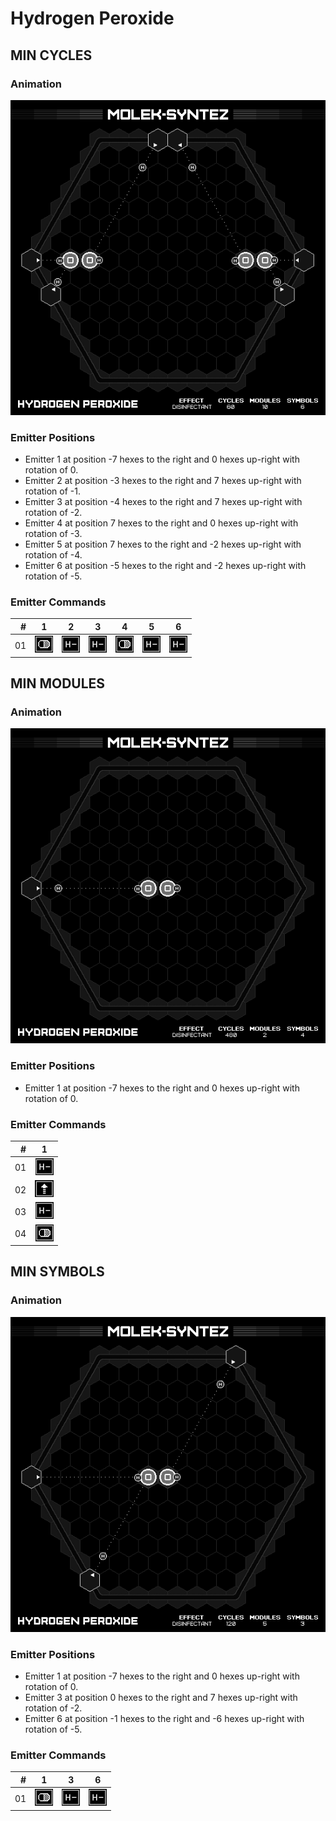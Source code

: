 # Hydrogen Peroxide

## MIN CYCLES

### Animation

![Solution](./../gifs/01/MIN_CYCLES.gif)

### Emitter Positions

- Emitter 1 at position -7 hexes to the right and 0 hexes up-right with rotation of 0.
- Emitter 2 at position -3 hexes to the right and 7 hexes up-right with rotation of -1.
- Emitter 3 at position -4 hexes to the right and 7 hexes up-right with rotation of -2.
- Emitter 4 at position 7 hexes to the right and 0 hexes up-right with rotation of -3.
- Emitter 5 at position 7 hexes to the right and -2 hexes up-right with rotation of -4.
- Emitter 6 at position -5 hexes to the right and -2 hexes up-right with rotation of -5.

### Emitter Commands

|  # | 1                                                     | 2                                                     | 3                                                     | 4                                                     | 5                                                     | 6                                                     |
|---:|:-----------------------------------------------------:|:-----------------------------------------------------:|:-----------------------------------------------------:|:-----------------------------------------------------:|:-----------------------------------------------------:|:-----------------------------------------------------:|
| 01 | ![OUTPUT_TARGET](./../instructions/OUTPUT_TARGET.png) | ![REMOVE_H_ATOM](./../instructions/REMOVE_H_ATOM.png) | ![REMOVE_H_ATOM](./../instructions/REMOVE_H_ATOM.png) | ![OUTPUT_TARGET](./../instructions/OUTPUT_TARGET.png) | ![REMOVE_H_ATOM](./../instructions/REMOVE_H_ATOM.png) | ![REMOVE_H_ATOM](./../instructions/REMOVE_H_ATOM.png) |

## MIN MODULES

### Animation

![Solution](./../gifs/01/MIN_MODULES.gif)

### Emitter Positions

- Emitter 1 at position -7 hexes to the right and 0 hexes up-right with rotation of 0.

### Emitter Commands

|  # | 1                                                     |
|---:|:-----------------------------------------------------:|
| 01 | ![REMOVE_H_ATOM](./../instructions/REMOVE_H_ATOM.png) |
| 02 | ![PUSH_TARGET](./../instructions/PUSH_TARGET.png)     |
| 03 | ![REMOVE_H_ATOM](./../instructions/REMOVE_H_ATOM.png) |
| 04 | ![OUTPUT_TARGET](./../instructions/OUTPUT_TARGET.png) |

## MIN SYMBOLS

### Animation

![Solution](./../gifs/01/MIN_SYMBOLS.gif)

### Emitter Positions

- Emitter 1 at position -7 hexes to the right and 0 hexes up-right with rotation of 0.
- Emitter 3 at position 0 hexes to the right and 7 hexes up-right with rotation of -2.
- Emitter 6 at position -1 hexes to the right and -6 hexes up-right with rotation of -5.

### Emitter Commands

|  # | 1                                                     | 3                                                     | 6                                                     |
|---:|:-----------------------------------------------------:|:-----------------------------------------------------:|:-----------------------------------------------------:|
| 01 | ![OUTPUT_TARGET](./../instructions/OUTPUT_TARGET.png) | ![REMOVE_H_ATOM](./../instructions/REMOVE_H_ATOM.png) | ![REMOVE_H_ATOM](./../instructions/REMOVE_H_ATOM.png) |

